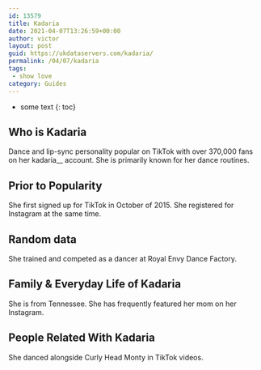```yaml
---
id: 13579
title: Kadaria
date: 2021-04-07T13:26:59+00:00
author: victor
layout: post
guid: https://ukdataservers.com/kadaria/
permalink: /04/07/kadaria
tags:
 - show love
category: Guides
---
```


* some text
{: toc}


## Who is Kadaria



Dance and lip-sync personality popular on TikTok with over 370,000 fans on her kadaria__ account. She is primarily known for her dance routines. 

                
                
                
## Prior to Popularity



She first signed up for TikTok in October of 2015. She registered for Instagram at the same time. 

                
                
                
## Random data



She trained and competed as a dancer at Royal Envy Dance Factory. 

                
                
                
## Family & Everyday Life of Kadaria



She is from Tennessee. She has frequently featured her mom on her Instagram. 

                
                
                
## People Related With Kadaria



She danced alongside Curly Head Monty in TikTok videos.  

                
              
            
          
          
          